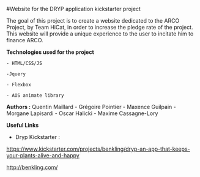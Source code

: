 #Website for the DRYP application kickstarter project

The goal of this project is to create a website dedicated to the ARCO Project, by Team HiCat, in order to increase the pledge rate of the project.
This website will provide a unique experience to the user to incitate him to finance ARCO.




**Technologies used for the project**

	- HTML/CSS/JS
  
  	-Jquery 

	- Flexbox
	
	- AOS animate library



**Authors :**
Quentin Maillard - Grégoire Pointier - Maxence Guilpain - Morgane Lapisardi - Oscar Halicki - Maxime Cassagne-Lory



**Useful Links**

- Dryp Kickstarter :

https://www.kickstarter.com/projects/benkling/dryp-an-app-that-keeps-your-plants-alive-and-happy

http://benkling.com/

